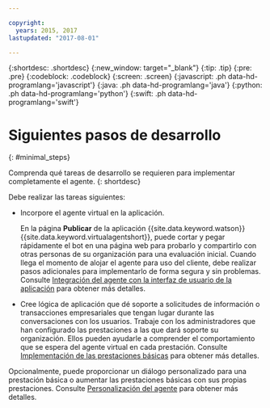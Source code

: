 ```yaml
---

copyright:
  years: 2015, 2017
lastupdated: "2017-08-01"

---
```


{:shortdesc: .shortdesc}
{:new_window: target="_blank"}
{:tip: .tip}
{:pre: .pre}
{:codeblock: .codeblock}
{:screen: .screen}
{:javascript: .ph data-hd-programlang='javascript'}
{:java: .ph data-hd-programlang='java'}
{:python: .ph data-hd-programlang='python'}
{:swift: .ph data-hd-programlang='swift'}

# Siguientes pasos de desarrollo
{: #minimal_steps}

Comprenda qué tareas de desarrollo se requieren para implementar completamente el agente.
{: shortdesc}

Debe realizar las tareas siguientes:

- Incorpore el agente virtual en la aplicación.

    En la página **Publicar** de la aplicación {{site.data.keyword.watson}} {{site.data.keyword.virtualagentshort}}, puede cortar y pegar rápidamente el bot en una página web para probarlo y compartirlo con otras personas de su organización para una evaluación inicial. Cuando llega el momento de alojar el agente para uso del cliente, debe realizar pasos adicionales para implementarlo de forma segura y sin problemas. Consulte [Integración del agente con la interfaz de usuario de la aplicación](/docs/services/virtual-agent/integrate.html) para obtener más detalles.

- Cree lógica de aplicación que dé soporte a solicitudes de información o transacciones empresariales que tengan lugar durante las conversaciones con los usuarios. Trabaje con los administradores que han configurado las prestaciones a las que dará soporte su organización. Ellos pueden ayudarle a comprender el comportamiento que se espera del agente virtual en cada prestación. Consulte [Implementación de las prestaciones básicas](/docs/services/virtual-agent/impl_intents.html) para obtener más detalles.

Opcionalmente, puede proporcionar un diálogo personalizado para una prestación básica o aumentar las prestaciones básicas con sus propias prestaciones. Consulte [Personalización del agente](/docs/services/virtual-agent/personalize.html) para obtener más detalles.

